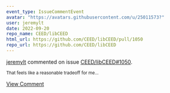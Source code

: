```yaml
---
event_type: IssueCommentEvent
avatar: "https://avatars.githubusercontent.com/u/25011573?"
user: jeremylt
date: 2022-09-20
repo_name: CEED/libCEED
html_url: https://github.com/CEED/libCEED/pull/1050
repo_url: https://github.com/CEED/libCEED
---
```


<a href='https://github.com/jeremylt' target='_blank'>jeremylt</a> commented on issue <a href='https://github.com/CEED/libCEED/pull/1050' target='_blank'>CEED/libCEED#1050</a>.

<small>That feels like a reasonable tradeoff for me...</small>

<a href='https://github.com/CEED/libCEED/pull/1050' target='_blank'>View Comment</a>